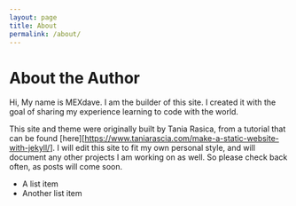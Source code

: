 ```yaml
---
layout: page
title: About
permalink: /about/
---
```


# About the Author

Hi, My name is MEXdave. I am the builder of this site. I created it with the goal of sharing my experience learning to code with the world. 

This site and theme were originally built by Tania Rasica, from a tutorial that can be found [here][https://www.taniarascia.com/make-a-static-website-with-jekyll/]. I will edit this site to fit my own personal style, and will document any other projects I am working on as well. So please check back often, as posts will come soon.

* A list item
* Another list item
